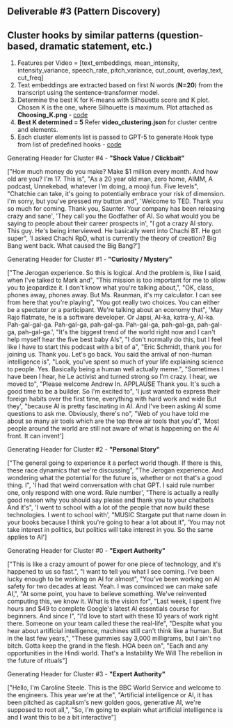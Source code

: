 ## Deliverable #3 (Pattern Discovery)

## **Cluster hooks by similar patterns (question-based, dramatic statement, etc.)**
1. Features per Video = [text_embeddings, mean_intensity, intensity_variance, speech_rate, pitch_variance, cut_count, overlay_text, cut_freq]
2. Text embeddings are extracted based on first N words (**N=20**) from the transcript using the sentence-transformer model.
3. Determine the best K for K-means with Silhouette score and K plot. Chosen K is the one, where Silhouette is maximum. Plot attached as **Choosing_K.png** - [code](https://github.com/prakhar21/Hook-Pattern-Detection/blob/main/3_Pattern_Discovery/1_cluster.py)
4. **Best K determined = 5** Refer **video_clustering.json** for cluster centre and elements.
5. Each cluster elements list is passed to GPT-5 to generate Hook type from list of predefined hooks - [code](https://github.com/prakhar21/Hook-Pattern-Detection/blob/main/3_Pattern_Discovery/2_cluster_headers.py)


Generating Header for Cluster #4 - **"Shock Value / Clickbait"**

["How much money do you make? Make $1 million every month. And how old are you? I'm 17. This is", "As a 20 year old man, zero home, AIMM, A podcast, Unnekebad, whatever I'm doing, a mooji fun. Five levels", "Chatchie can take, it's going to potentially embrace your risk of dimension. I'm sorry, but you've pressed my button and", 'Welcome to TED. Thank you so much for coming. Thank you, Saunter. Your company has been releasing crazy and sane', 'They call you the Godfather of AI. So what would you be saying to people about their career prospects in', "I got a crazy AI story. This guy. He's being interviewed. He basically went into Chachi BT. He got super", 'I asked Chachi RpD, what is currently the theory of creation? Big Bang went back. What caused the Big Bang?']



Generating Header for Cluster #1 - **"Curiosity / Mystery"**

["The Jerogan experience. So this is logical. And the problem is, like I said, when I've talked to Mark and", "This mission is too important for me to allow you to jeopardize it. I don't know what you're talking about,", "OK, class, phones away, phones away. But Ms. Raunman, it's my calculator. I can see from here that you're playing", "You got really two choices. You can either be a spectator or a participant. We're talking about an economy that", 'May Rajo flatmate, he is a software developer. Or Japsi, AI-ka, katra-y, AI-ka. Pah-gal-gal-ga. Pah-gal-ga, pah-gal-ga. Pah-gal-ga, pah-gal-ga, pah-gal-ga, pah-gal-ga.', "It's the biggest trend of the world right now and I can't help myself hear the five best baby AIs", "I don't normally do this, but I feel like I have to start this podcast with a bit of a", "Eric Schmidt, thank you for joining us. Thank you. Let's go back. You said the arrival of non-human intelligence is", "Look, you've spent so much of your life explaining science to people. Yes. Basically being a human well actually meme.", "Sometimes I have been I hear, he Le activist and turned strong so I'm crazy. I hear, we moved to", "Please welcome Andrew In. APPLAUSE Thank you. It's such a good time to be a builder. So I'm excited to", 'I just wanted to express their foreign habits over the first time, everything with hard work and wide But they', "because AI is pretty fascinating in AI. And I've been asking AI some questions to ask me. Obviously, there's no", "Web of you have told me about so many air tools which are the top three air tools that you'd", 'Most people around the world are still not aware of what is happening on the AI front. It can invent']



Generating Header for Cluster #2 - **"Personal Story"**

["The general going to experience it a perfect world though. If there is this, these race dynamics that we're discussing", "The Jerogan experience. And wondering what the potential for the future is, whether or not that's a good thing. I", 'I had that weird conversation with chat GPT. I said rule number one, only respond with one word. Rule number', "There is actually a really good reason why you should say please and thank you to your chatbots And it's", 'I went to school with a lot of the people that now build these technologies. I went to school with', "MUSIC Stargate put that name down in your books because I think you're going to hear a lot about it", 'You may not take interest in politics, but politics will take interest in you. So the same applies to AI']



Generating Header for Cluster #0 -  **"Expert Authority"** 

["This is like a crazy amount of power for one piece of technology, and it's happened to us so fast.", "I want to tell you what I see coming. I've been lucky enough to be working on AI for almost", "You've been working on AI safety for two decades at least. Yeah. I was convinced we can make safe AI,", "At some point, you have to believe something. We've reinvented computing this, we know it. What is the vision for", "Last week, I spent five hours and $49 to complete Google's latest AI essentials course for beginners. And since I", "I'd love to start with these 10 years of work right there. Someone on your team called these the real-life", "Despite what you hear about artificial intelligence, machines still can't think like a human. But in the last few years,", "These gummies say 3,000 milligrams, but I ain't no bitch. Gotta keep the grand in the flesh. HOA been on", "Each and any opportunities in the Hindi world. That's a Instability We Will The rebellion in the future of rituals"]



Generating Header for Cluster #3 -  **"Expert Authority"**

["Hello, I'm Caroline Steele. This is the BBC World Service and welcome to the engineers. This year we're at the", "Artificial intelligence or AI, it has been pitched as capitalism's new golden goos, generative AI, we're supposed to root all,", "So, I'm going to explain what artificial intelligence is and I want this to be a bit interactive"]
